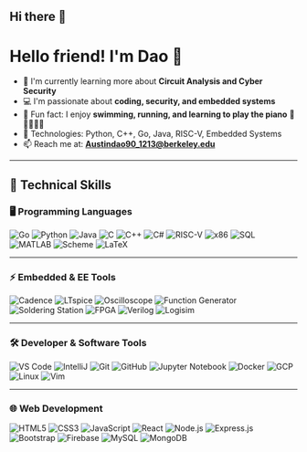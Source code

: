 ## Hi there 👋

<!--
**Dao1213/Dao1213** is a ✨ _special_ ✨ repository because its `README.md` (this file) appears on your GitHub profile.

Here are some ideas to get you started:

- 🔭 I’m currently working on ...
- 🌱 I’m currently learning ...
- 👯 I’m looking to collaborate on ...
- 🤔 I’m looking for help with ...
- 💬 Ask me about ...
- 📫 How to reach me: ...
- 😄 Pronouns: ...
- ⚡ Fun fact: ...
-->
# Hello friend! I'm Dao 👋

- 🌱 I'm currently learning more about **Circuit Analysis and Cyber Security**
- 💻 I'm passionate about **coding, security, and embedded systems**
- 🎵 Fun fact: I enjoy **swimming, running, and learning to play the piano** 🎹🏊‍♂️🏃‍♂️
- 🔧 Technologies: Python, C++, Go, Java, RISC-V, Embedded Systems
- 📫 Reach me at: **Austindao90_1213@berkeley.edu**

---

## 🚀 Technical Skills

### 🖥️ Programming Languages
![Go](https://img.shields.io/badge/Go-00ADD8?style=for-the-badge&logo=go&logoColor=white)
![Python](https://img.shields.io/badge/Python-3776AB?style=for-the-badge&logo=python&logoColor=white)
![Java](https://img.shields.io/badge/Java-007396?style=for-the-badge&logo=java&logoColor=white)
![C](https://img.shields.io/badge/C-A8B9CC?style=for-the-badge&logo=c&logoColor=white)
![C++](https://img.shields.io/badge/C++-00599C?style=for-the-badge&logo=c%2B%2B&logoColor=white)
![C#](https://img.shields.io/badge/C%23-239120?style=for-the-badge&logo=csharp&logoColor=white)
![RISC-V](https://img.shields.io/badge/RISC--V-blue?style=for-the-badge)
![x86](https://img.shields.io/badge/x86-gray?style=for-the-badge)
![SQL](https://img.shields.io/badge/SQL-4479A1?style=for-the-badge&logo=postgresql&logoColor=white)
![MATLAB](https://img.shields.io/badge/MATLAB-orange?style=for-the-badge)
![Scheme](https://img.shields.io/badge/Scheme-000000?style=for-the-badge)
![LaTeX](https://img.shields.io/badge/LaTeX-008080?style=for-the-badge&logo=latex&logoColor=white)

---

### ⚡ Embedded & EE Tools
![Cadence](https://img.shields.io/badge/Cadence-FF0000?style=for-the-badge)
![LTspice](https://img.shields.io/badge/LTspice-blue?style=for-the-badge)
![Oscilloscope](https://img.shields.io/badge/Oscilloscope-008080?style=for-the-badge)
![Function Generator](https://img.shields.io/badge/Function%20Generator-FF5733?style=for-the-badge)
![Soldering Station](https://img.shields.io/badge/Soldering%20Station-gray?style=for-the-badge)
![FPGA](https://img.shields.io/badge/FPGA-blue?style=for-the-badge)
![Verilog](https://img.shields.io/badge/Verilog-black?style=for-the-badge)
![Logisim](https://img.shields.io/badge/Logisim-red?style=for-the-badge)

---

### 🛠 Developer & Software Tools
![VS Code](https://img.shields.io/badge/VS%20Code-007ACC?style=for-the-badge&logo=visual-studio-code&logoColor=white)
![IntelliJ](https://img.shields.io/badge/IntelliJ-000000?style=for-the-badge&logo=intellij-idea&logoColor=white)
![Git](https://img.shields.io/badge/Git-F05032?style=for-the-badge&logo=git&logoColor=white)
![GitHub](https://img.shields.io/badge/GitHub-181717?style=for-the-badge&logo=github&logoColor=white)
![Jupyter Notebook](https://img.shields.io/badge/Jupyter-F37626?style=for-the-badge&logo=jupyter&logoColor=white)
![Docker](https://img.shields.io/badge/Docker-2496ED?style=for-the-badge&logo=docker&logoColor=white)
![GCP](https://img.shields.io/badge/Google%20Cloud-4285F4?style=for-the-badge&logo=google-cloud&logoColor=white)
![Linux](https://img.shields.io/badge/Linux-FCC624?style=for-the-badge&logo=linux&logoColor=black)
![Vim](https://img.shields.io/badge/Vim-019733?style=for-the-badge&logo=vim&logoColor=white)

---

### 🌐 Web Development
![HTML5](https://img.shields.io/badge/HTML5-E34F26?style=for-the-badge&logo=html5&logoColor=white)
![CSS3](https://img.shields.io/badge/CSS3-1572B6?style=for-the-badge&logo=css3&logoColor=white)
![JavaScript](https://img.shields.io/badge/JavaScript-F7DF1E?style=for-the-badge&logo=javascript&logoColor=black)
![React](https://img.shields.io/badge/React-61DAFB?style=for-the-badge&logo=react&logoColor=black)
![Node.js](https://img.shields.io/badge/Node.js-339933?style=for-the-badge&logo=node.js&logoColor=white)
![Express.js](https://img.shields.io/badge/Express.js-000000?style=for-the-badge&logo=express&logoColor=white)
![Bootstrap](https://img.shields.io/badge/Bootstrap-563D7C?style=for-the-badge&logo=bootstrap&logoColor=white)
![Firebase](https://img.shields.io/badge/Firebase-FFCA28?style=for-the-badge&logo=firebase&logoColor=black)
![MySQL](https://img.shields.io/badge/MySQL-4479A1?style=for-the-badge&logo=mysql&logoColor=white)
![MongoDB](https://img.shields.io/badge/MongoDB-47A248?style=for-the-badge&logo=mongodb&logoColor=white)

